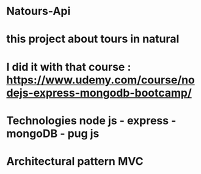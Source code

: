 # Natours-Api

# this project about tours in natural
# I did it with that course : https://www.udemy.com/course/nodejs-express-mongodb-bootcamp/
# Technologies node js - express - mongoDB - pug js
# Architectural pattern MVC
